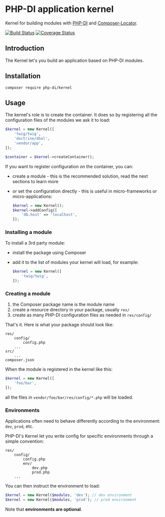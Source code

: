 # PHP-DI application kernel

Kernel for building modules with [PHP-DI](http://php-di.org) and [Composer-Locator](https://github.com/mindplay-dk/composer-locator).

[![Build Status](https://img.shields.io/travis/PHP-DI/Kernel.svg?style=flat-square)](https://travis-ci.org/PHP-DI/Kernel)
[![Coverage Status](https://img.shields.io/coveralls/PHP-DI/Kernel/master.svg?style=flat-square)](https://coveralls.io/r/PHP-DI/Kernel?branch=master)

## Introduction

The Kernel let's you build an application based on PHP-DI modules.

## Installation

```
composer require php-di/kernel
```

## Usage

The kernel's role is to create the container. It does so by registering all the configuration files of the modules we ask it to load:

```php
$kernel = new Kernel([
    'twig/twig',
    'doctrine/dbal',
    'vendor/app',
]);

$container = $kernel->createContainer();
```

If you want to register configuration on the container, you can:

- create a module - this is the recommended solution, read the next sections to learn more
- or set the configuration directly - this is useful in micro-frameworks or micro-applications:

    ```php
    $kernel = new Kernel();
    $kernel->addConfig([
        'db.host' => 'localhost',
    ]);
    ```

### Installing a module

To install a 3rd party module:

- install the package using Composer
- add it to the list of modules your kernel will load, for example:

    ```php
    $kernel = new Kernel([
        'twig/twig',
    ]);
    ```

### Creating a module

1. the Composer package name is the module name
1. create a resource directory in your package, usually `res/`
1. create as many PHP-DI configuration files as needed in `res/config/`

That's it. Here is what your package should look like:

```
res/
    config/
        config.php
    ...
src/
    ...
composer.json
```

When the module is registered in the kernel like this:

```php
$kernel = new Kernel([
    'foo/bar',
]);
```

all the files in `vendor/foo/bar/res/config/*.php` will be loaded.

### Environments

Applications often need to behave differently according to the environment: `dev`, `prod`, etc.

PHP-DI's Kernel let you write config for specific environments through a simple convention:

```
res/
    config/
        config.php
        env/
            dev.php
            prod.php
    ...
```

You can then instruct the environment to load:

```php
$kernel = new Kernel($modules, 'dev'); // dev environment
$kernel = new Kernel($modules, 'prod'); // prod environment
```

Note that **environments are optional**.
